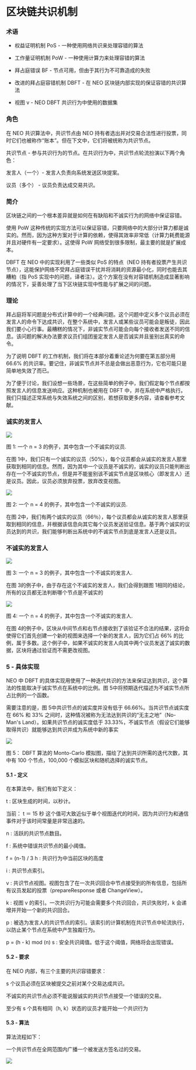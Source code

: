 # 区块链共识机制

### 术语

- 权益证明机制 PoS - 一种使用网络共识来处理容错的算法

- 工作量证明机制 PoW - 一种使用计算力来处理容错的算法

- 拜占庭错误 BF - 节点可用，但由于其行为不可靠造成的失败

- 改进的拜占庭容错机制 DBFT - 在 NEO 区块链内部实现的保证容错的共识算法

- 视图 v - NEO DBFT 共识行为中使用的数据集


### 角色

在 NEO 共识算法中，共识节点由 NEO 持有者选出并对交易合法性进行投票，同时它们也被称作“账本”。但在下文中，它们将被统称为共识节点。

共识节点 - 参与共识行为的节点。在共识行为中，共识节点轮流扮演以下两个角色：

发言人（一个）- 发言人负责向系统发送区块提案。

议员（多个） - 议员负责达成交易共识。

### 简介

区块链之间的一个根本差异就是如何在有缺陷和不诚实行为的网络中保证容错。

使用 PoW 这种传统的实现方法可以保证容错，只要网络中的大部分计算力都是诚实的。然而，因为这种方案对于计算的依赖，使得其效率非常低（计算力耗费能源并且对硬件有一定要求）。这使得 PoW 网络受到很多限制，最主要的就是扩展成本。

DBFT 在 NEO 中的实现利用了一些类似 PoS 的特点（NEO 持有者投票产生共识节点），这能保护网络不受拜占庭错误干扰并将消耗的资源最小化，同时也能去其糟粕（指 PoS 实现中的问题，译者注）。这个方案在没有对容错机制造成显著影响的情况下，妥善处理了当下区块链实现中性能与扩展之间的问题。

### 理论

拜占庭将军问题是分布式计算中的一个经典问题。这个问题中定义多个议员必须在发言人的命令下达成共识，在整个系统中，发言人或某些议员可能会是叛徒，因此我们要小心行事。最糟糕的情况下，非诚实节点可能会向每个接收者发送不同的信息。该问题的解决办法要求议员们组团鉴定发言人是否诚实并且鉴别出真实的命令。

为了说明 DBFT 的工作机制，我们将在本部分着重论述为何要在第五部分用 66.6% 的共识率。要记住，非诚实节点并不总是会做出恶意行为，它也可能只是简单地失效了而已。

为了便于讨论，我们设想一些场景，在这些简单的例子中，我们假定每个节点都按照发言人的信息发送响应。这种机制也被用在 DBFT 中，并在系统中严格执行。我们只描述正常系统与失效系统之间的区别，若想获取更多内容，请查看参考文献。


### 诚实的发言人

![](https://i.imgur.com/6r55h25.png)

图 1: 一个 n = 3 的例子，其中包含一个不诚实的议员.

在图 1中，我们只有一个诚实的议员（50%），每个议员都会从诚实的发言人那里获取到相同的信息。然而，因为其中一个议员是不诚实的，诚实的议员只能判断出存在一个不诚实的节点，但是并不能鉴别该不诚实节点是区块核心（即发言人）还是议员。因此，议员必须放弃投票，放弃改变视图。

![](https://i.imgur.com/uCt6ehv.png)

图 2: 一个 n = 4 的例子，其中包含一个不诚实的议员.

在图 2中，我们有两个诚实的议员（66％），每个议员都会从诚实的发言人那里获取到相同的信息，并根据该信息向其它每个议员发送验证信息。基于两个诚实的议员达到的共识，我们能够判断出系统中的不诚实节点到底是发言人还是议员。


### 不诚实的发言人

![](https://i.imgur.com/4DT1mp6.png)

图 3: 一个 n = 3 的例子，其中包含一个不诚实的发言人.

在图 3的例子中，由于存在这个不诚实的发言人，我们会得到跟图 1相同的结论，所有的议员都无法判断哪个节点是不诚实的

![](https://i.imgur.com/uSbpaAl.png)

图 4: 一个 n = 4 的例子，其中包含一个不诚实的发言人.

在图 4的例子中，区块从中间节点和右节点接收到了该验证不合法的结果，这将会使得它们首先创建一个新的视图来选择一个新的发言人，因为它们占 66% 的比例，属于多数。这个例子中，如果不诚实的发言人向其中两个议员发送了诚实的数据，区块将通过验证而不需更改视图。

### 5 - 具体实现

NEO 中 DBFT 的具体实现用使用了一种迭代共识的方法来保证达到共识，这个算法的性能取决于诚实节点在系统中的比例。图 5中将预期迭代描述为不诚实节点所占比例的一个函数。

需要注意的是，图 5中共识节点的诚实度并没有低于 66.66%。当共识节点诚实度在 66% 和 33% 之间时，这种情况被称为无法达到共识的“无主之地”（No-Man's Land）。如果共识节点的诚实度低于 33.33%，不诚实节点（假设它们能够取得共识）就能够达到共识并成为系统中新的事实


![](https://i.imgur.com/4wfZNvC.png)

图 5： DBFT 算法的 Monto-Carlo 模拟图，描绘了达到共识所需的迭代次数，其中有 100 个节点，100,000 个模拟区块和随机选择的诚实节点。


#### 5.1 - 定义

在本算法中，我们有如下定义：

t : 区块生成的时间，以秒计。

当前： t ＝ 15 秒
这个值可大致近似于单个视图迭代的时间，因为共识行为和通信事件对于该时间常量是非常迅速的。

n : 活跃的共识节点数目。

f : 系统中错误共识节点的最小阈值。

f = (n-1) / 3
h : 共识行为中当前区块的高度

i : 共识节点索引。

v : 共识节点视图。视图包含了在一次共识回合中节点接受到的所有信息，包括所有议员发起的投票（prepareResponse 或者 ChangeView）。

k : 视图 v 的索引。一次共识行为可能会需要多个共识回合，共识失败时，k 会递增并开始一个新的共识回合。

p : 被选为发言人的共识节点的索引。该索引的计算机制在共识节点中轮流执行，以防止某个节点在系统中产生独裁行为。

p = (h - k) mod (n)
s : 安全共识阈值。低于这个阈值，网络将会出现错误。


#### 5.2 - 要求
在 NEO 内部，有三个主要的共识容错要求：

s 个议员必须在区块被提交之前对某个交易达成共识。

不诚实的共识节点必须不能说服诚实的共识节点接受一个错误的交易。

至少有 s 个具有相同（h, k）状态的议员才能开始一个共识行为


#### 5.3 - 算法
算法流程如下：

一个共识节点在全网范围内广播一个被发送方签名过的交易。

![](https://i.imgur.com/xx4Vmg2.png)